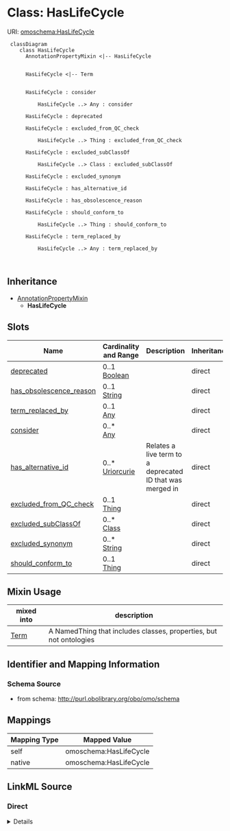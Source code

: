 # Class: HasLifeCycle



URI: [omoschema:HasLifeCycle](http://purl.obolibrary.org/obo/omo/schema/HasLifeCycle)



```{mermaid}
 classDiagram
    class HasLifeCycle
      AnnotationPropertyMixin <|-- HasLifeCycle
      

      HasLifeCycle <|-- Term
      
      
      HasLifeCycle : consider
        
          HasLifeCycle ..> Any : consider
        
      HasLifeCycle : deprecated
        
      HasLifeCycle : excluded_from_QC_check
        
          HasLifeCycle ..> Thing : excluded_from_QC_check
        
      HasLifeCycle : excluded_subClassOf
        
          HasLifeCycle ..> Class : excluded_subClassOf
        
      HasLifeCycle : excluded_synonym
        
      HasLifeCycle : has_alternative_id
        
      HasLifeCycle : has_obsolescence_reason
        
      HasLifeCycle : should_conform_to
        
          HasLifeCycle ..> Thing : should_conform_to
        
      HasLifeCycle : term_replaced_by
        
          HasLifeCycle ..> Any : term_replaced_by
        
      
```





## Inheritance
* [AnnotationPropertyMixin](AnnotationPropertyMixin.md)
    * **HasLifeCycle**



## Slots

| Name | Cardinality and Range | Description | Inheritance |
| ---  | --- | --- | --- |
| [deprecated](deprecated.md) | 0..1 <br/> [Boolean](Boolean.md) |  | direct |
| [has_obsolescence_reason](has_obsolescence_reason.md) | 0..1 <br/> [String](String.md) |  | direct |
| [term_replaced_by](term_replaced_by.md) | 0..1 <br/> [Any](Any.md) |  | direct |
| [consider](consider.md) | 0..* <br/> [Any](Any.md) |  | direct |
| [has_alternative_id](has_alternative_id.md) | 0..* <br/> [Uriorcurie](Uriorcurie.md) | Relates a live term to a deprecated ID that was merged in | direct |
| [excluded_from_QC_check](excluded_from_QC_check.md) | 0..1 <br/> [Thing](Thing.md) |  | direct |
| [excluded_subClassOf](excluded_subClassOf.md) | 0..* <br/> [Class](Class.md) |  | direct |
| [excluded_synonym](excluded_synonym.md) | 0..* <br/> [String](String.md) |  | direct |
| [should_conform_to](should_conform_to.md) | 0..1 <br/> [Thing](Thing.md) |  | direct |



## Mixin Usage

| mixed into | description |
| --- | --- |
| [Term](Term.md) | A NamedThing that includes classes, properties, but not ontologies |








## Identifier and Mapping Information







### Schema Source


* from schema: http://purl.obolibrary.org/obo/omo/schema





## Mappings

| Mapping Type | Mapped Value |
| ---  | ---  |
| self | omoschema:HasLifeCycle |
| native | omoschema:HasLifeCycle |





## LinkML Source

<!-- TODO: investigate https://stackoverflow.com/questions/37606292/how-to-create-tabbed-code-blocks-in-mkdocs-or-sphinx -->

### Direct

<details>
```yaml
name: HasLifeCycle
from_schema: http://purl.obolibrary.org/obo/omo/schema
rank: 1000
is_a: AnnotationPropertyMixin
mixin: true
slots:
- deprecated
- has_obsolescence_reason
- term_replaced_by
- consider
- has_alternative_id
- excluded_from_QC_check
- excluded_subClassOf
- excluded_synonym
- should_conform_to
rules:
- preconditions:
    slot_conditions:
      deprecated:
        name: deprecated
        equals_expression: 'true'
  postconditions:
    any_of:
    - slot_conditions:
        term_replaced_by:
          name: term_replaced_by
          required: true
    - slot_conditions:
        consider:
          name: consider
          required: true
  description: if a term is deprecated it should have either consider or replaced
    by
- preconditions:
    none_of:
    - slot_conditions:
        deprecated:
          name: deprecated
          equals_expression: 'true'
  postconditions:
    none_of:
    - slot_conditions:
        term_replaced_by:
          name: term_replaced_by
          required: true
    - slot_conditions:
        consider:
          name: consider
          required: true
  description: if a term is not deprecated it should have neither consider nor replaced
    by
- preconditions:
    slot_conditions:
      deprecated:
        name: deprecated
        equals_expression: 'true'
  postconditions:
    slot_conditions:
      label:
        name: label
        pattern: '^obsolete '
  description: if a term is deprecated its label should start with the string obsolete

```
</details>

### Induced

<details>
```yaml
name: HasLifeCycle
from_schema: http://purl.obolibrary.org/obo/omo/schema
rank: 1000
is_a: AnnotationPropertyMixin
mixin: true
attributes:
  deprecated:
    name: deprecated
    in_subset:
    - allotrope permitted profile
    - go permitted profile
    - obi permitted profile
    from_schema: http://purl.obolibrary.org/obo/omo/schema
    aliases:
    - is obsolete
    rank: 1000
    is_a: obsoletion_related_property
    domain: ObsoleteAspect
    slot_uri: owl:deprecated
    alias: deprecated
    owner: HasLifeCycle
    domain_of:
    - HasLifeCycle
    range: boolean
  has_obsolescence_reason:
    name: has_obsolescence_reason
    todos:
    - restrict range
    comments:
    - '{''RULE'': ''subject must be deprecated''}'
    from_schema: http://purl.obolibrary.org/obo/omo/schema
    rank: 1000
    is_a: obsoletion_related_property
    domain: ObsoleteAspect
    slot_uri: IAO:0000231
    alias: has_obsolescence_reason
    owner: HasLifeCycle
    domain_of:
    - HasLifeCycle
    range: string
  term_replaced_by:
    name: term_replaced_by
    comments:
    - '{''RULE'': ''subject must be deprecated''}'
    in_subset:
    - go permitted profile
    - obi permitted profile
    - allotrope permitted profile
    from_schema: http://purl.obolibrary.org/obo/omo/schema
    exact_mappings:
    - dcterms:isReplacedBy
    rank: 1000
    is_a: obsoletion_related_property
    domain: ObsoleteAspect
    slot_uri: IAO:0100001
    alias: term_replaced_by
    owner: HasLifeCycle
    domain_of:
    - HasLifeCycle
    range: Any
  consider:
    name: consider
    comments:
    - '{''RULE'': ''subject must be deprecated''}'
    in_subset:
    - go permitted profile
    from_schema: http://purl.obolibrary.org/obo/omo/schema
    rank: 1000
    is_a: obsoletion_related_property
    domain: ObsoleteAspect
    slot_uri: oio:consider
    multivalued: true
    alias: consider
    owner: HasLifeCycle
    domain_of:
    - HasLifeCycle
    range: Any
  has_alternative_id:
    name: has_alternative_id
    description: Relates a live term to a deprecated ID that was merged in
    deprecated: This is deprecated as it is redundant with the inverse replaced_by
      triple
    comments:
    - '{''RULE'': ''object must NOT be deprecated''}'
    in_subset:
    - go permitted profile
    from_schema: http://purl.obolibrary.org/obo/omo/schema
    see_also:
    - https://github.com/owlcs/owlapi/issues/317
    rank: 1000
    is_a: obsoletion_related_property
    domain: NotObsoleteAspect
    slot_uri: oio:hasAlternativeId
    multivalued: true
    alias: has_alternative_id
    owner: HasLifeCycle
    domain_of:
    - HasLifeCycle
    range: uriorcurie
  excluded_from_QC_check:
    name: excluded_from_QC_check
    from_schema: http://purl.obolibrary.org/obo/omo/schema
    rank: 1000
    is_a: excluded_axiom
    alias: excluded_from_QC_check
    owner: HasLifeCycle
    domain_of:
    - HasLifeCycle
    range: Thing
  excluded_subClassOf:
    name: excluded_subClassOf
    from_schema: http://purl.obolibrary.org/obo/omo/schema
    rank: 1000
    is_a: excluded_axiom
    multivalued: true
    alias: excluded_subClassOf
    owner: HasLifeCycle
    domain_of:
    - HasLifeCycle
    range: Class
  excluded_synonym:
    name: excluded_synonym
    from_schema: http://purl.obolibrary.org/obo/omo/schema
    exact_mappings:
    - skos:hiddenSynonym
    rank: 1000
    is_a: excluded_axiom
    multivalued: true
    alias: excluded_synonym
    owner: HasLifeCycle
    domain_of:
    - HasLifeCycle
    range: string
  should_conform_to:
    name: should_conform_to
    from_schema: http://purl.obolibrary.org/obo/omo/schema
    rank: 1000
    is_a: excluded_axiom
    alias: should_conform_to
    owner: HasLifeCycle
    domain_of:
    - HasLifeCycle
    range: Thing
rules:
- preconditions:
    slot_conditions:
      deprecated:
        name: deprecated
        equals_expression: 'true'
  postconditions:
    any_of:
    - slot_conditions:
        term_replaced_by:
          name: term_replaced_by
          required: true
    - slot_conditions:
        consider:
          name: consider
          required: true
  description: if a term is deprecated it should have either consider or replaced
    by
- preconditions:
    none_of:
    - slot_conditions:
        deprecated:
          name: deprecated
          equals_expression: 'true'
  postconditions:
    none_of:
    - slot_conditions:
        term_replaced_by:
          name: term_replaced_by
          required: true
    - slot_conditions:
        consider:
          name: consider
          required: true
  description: if a term is not deprecated it should have neither consider nor replaced
    by
- preconditions:
    slot_conditions:
      deprecated:
        name: deprecated
        equals_expression: 'true'
  postconditions:
    slot_conditions:
      label:
        name: label
        pattern: '^obsolete '
  description: if a term is deprecated its label should start with the string obsolete

```
</details>